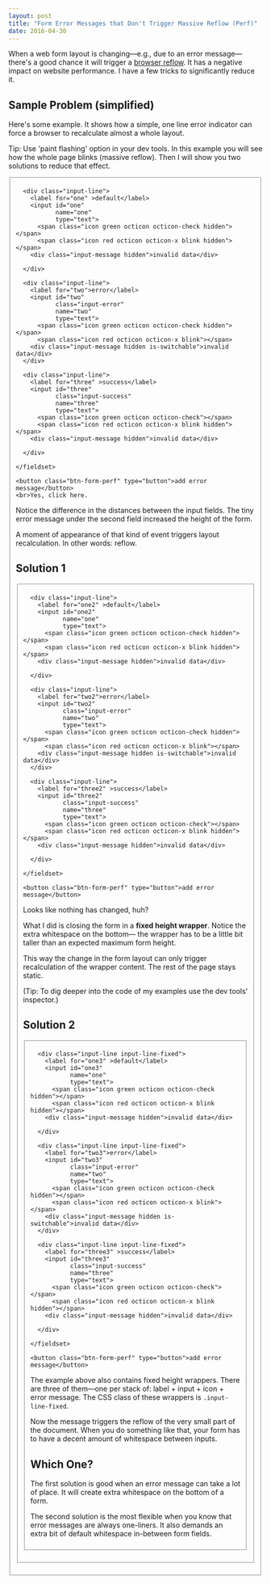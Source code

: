 ```yaml
---
layout: post
title: "Form Error Messages that Don't Trigger Massive Reflow (Perf)"  
date: 2016-04-30
---
```


When a web form layout is changing&mdash;e.g., due to an error message&mdash;
there's a good chance it will trigger a [browser reflow](https://developers.google.com/speed/articles/reflow).
It has a negative impact on website performance.
I have a few tricks to significantly reduce it.

## Sample Problem (simplified)

Here's some example.
It shows how a simple,
one line error indicator can force a browser to recalculate almost
a whole layout.

Tip: Use 'paint flashing' option in your dev tools.
In this example you will see how the whole page blinks (massive reflow).
Then I will show you two solutions to reduce that effect.

  <form>
    <fieldset>
   
      <div class="input-line">
        <label for="one" >default</label>
        <input id="one"
               name="one"
               type="text">
          <span class="icon green octicon octicon-check hidden"></span>
          <span class="icon red octicon octicon-x blink hidden"></span>
        <div class="input-message hidden">invalid data</div>

      </div>

      <div class="input-line">
        <label for="two">error</label>
        <input id="two"
               class="input-error"
               name="two"
               type="text">
          <span class="icon green octicon octicon-check hidden"></span>
          <span class="icon red octicon octicon-x blink"></span>
        <div class="input-message hidden is-switchable">invalid data</div>
      </div>

      <div class="input-line">
        <label for="three" >success</label>
        <input id="three"
               class="input-success"
               name="three"
               type="text">
          <span class="icon green octicon octicon-check"></span>
          <span class="icon red octicon octicon-x blink hidden"></span>
        <div class="input-message hidden">invalid data</div>

      </div>

    </fieldset>
    
    <button class="btn-form-perf" type="button">add error message</button>
    <br>Yes, click here.

  </form>

Notice the difference in the distances between the input fields.
The tiny error message under the second field increased the height of the
form.

A moment of appearance of that kind of event triggers layout recalculation.
In other words: reflow.


## Solution 1 

  <form class="form-wrapper-small">
    <fieldset>
   
      <div class="input-line">
        <label for="one2" >default</label>
        <input id="one2"
               name="one"
               type="text">
          <span class="icon green octicon octicon-check hidden"></span>
          <span class="icon red octicon octicon-x blink hidden"></span>
        <div class="input-message hidden">invalid data</div>

      </div>

      <div class="input-line">
        <label for="two2">error</label>
        <input id="two2"
               class="input-error"
               name="two"
               type="text">
          <span class="icon green octicon octicon-check hidden"></span>
          <span class="icon red octicon octicon-x blink"></span>
        <div class="input-message hidden is-switchable">invalid data</div>
      </div>

      <div class="input-line">
        <label for="three2" >success</label>
        <input id="three2"
               class="input-success"
               name="three"
               type="text">
          <span class="icon green octicon octicon-check"></span>
          <span class="icon red octicon octicon-x blink hidden"></span>
        <div class="input-message hidden">invalid data</div>

      </div>

    </fieldset>
    
    <button class="btn-form-perf" type="button">add error message</button>

  </form>

Looks like nothing has changed, huh?

What I did is closing the form in a **fixed height wrapper**.
Notice the extra whitespace on the bottom&mdash;
the wrapper has to be a little bit taller than an expected maximum form height.

This way the change in the form layout can only trigger recalculation of
the wrapper content.
The rest of the page stays static.

(Tip: To dig deeper into the code of my examples use the dev tools'
inspector.)
  

## Solution 2

  <form>
    <fieldset>
   
      <div class="input-line input-line-fixed">
        <label for="one3" >default</label>
        <input id="one3"
               name="one"
               type="text">
          <span class="icon green octicon octicon-check hidden"></span>
          <span class="icon red octicon octicon-x blink hidden"></span>
        <div class="input-message hidden">invalid data</div>

      </div>

      <div class="input-line input-line-fixed">
        <label for="two3">error</label>
        <input id="two3"
               class="input-error"
               name="two"
               type="text">
          <span class="icon green octicon octicon-check hidden"></span>
          <span class="icon red octicon octicon-x blink"></span>
        <div class="input-message hidden is-switchable">invalid data</div>
      </div>

      <div class="input-line input-line-fixed">
        <label for="three3" >success</label>
        <input id="three3"
               class="input-success"
               name="three"
               type="text">
          <span class="icon green octicon octicon-check"></span>
          <span class="icon red octicon octicon-x blink hidden"></span>
        <div class="input-message hidden">invalid data</div>

      </div>

    </fieldset>

    <button class="btn-form-perf" type="button">add error message</button>

  </form>

The example above also contains fixed height wrappers.
There are three of them&mdash;one per stack of:
label + input + icon + error message.
The CSS class of these wrappers is <code>.input-line-fixed</code>.

Now the message triggers the reflow of the very small part of the document.
When you do something like that, your form has to have a decent amount of
whitespace between inputs.


## Which One?

The first solution is good when an error message can take a lot of place.
It will create extra whitespace on the bottom of a form.

The second solution is the most flexible when you know that error
messages are always one-liners.
It also demands an extra bit of default whitespace in-between form fields.


<script>
(function() {

const switchElsFormPerf = document
  .getElementsByClassName('is-switchable');

const switchFormPerfArr = [].slice.call(switchElsFormPerf);

const btnFormPerf = document.getElementsByClassName('btn-form-perf');

const btnFormPerfArr = [].slice.call(btnFormPerf);

btnFormPerfArr.forEach( function(el, index, arr) {
  el.addEventListener('click', function() { 
    switchFormPerfArr[index].classList.toggle('hidden');
  });
})


}());
</script>
